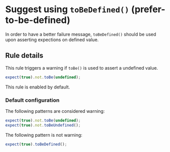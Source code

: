 # Suggest using  `toBeDefined()` (prefer-to-be-defined)

In order to have a better failure message, `toBeDefined()` should be used upon asserting expections on defined value.

## Rule details

This rule triggers a warning if `toBe()` is used to assert a undefined value.

```js
expect(true).not.toBe(undefined);
```

This rule is enabled by default.

### Default configuration

The following patterns are considered warning:

```js
expect(true).not.toBe(undefined);
expect(true).not.toBeUndefined();
```

The following pattern is not warning:

```js
expect(true).toBeDefined();
```
